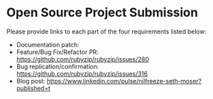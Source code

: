 # Open Source Project Submission

Please provide links to each part of the four requirements listed below:

* Documentation patch:
* Feature/Bug Fix/Refactor PR: https://github.com/rubyzip/rubyzip/issues/280
* Bug replication/confirmation: https://github.com/rubyzip/rubyzip/issues/316
* Blog post: https://www.linkedin.com/pulse/nilfreeze-seth-moser?published=t
